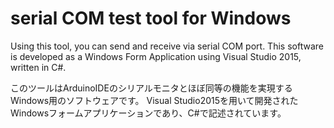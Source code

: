 # serial COM test tool for Windows

Using this tool, you can send and receive via serial COM port.
This software is developed as a Windows Form Application using Visual Studio 2015, written in C#.


このツールはArduinoIDEのシリアルモニタとほぼ同等の機能を実現するWindows用のソフトウェアです。
Visual Studio2015を用いて開発されたWindowsフォームアプリケーションであり、C#で記述されています。

